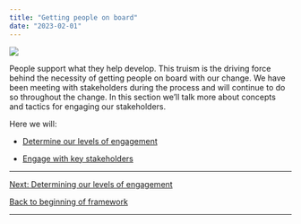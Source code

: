 ```yaml
---
title: "Getting people on board"
date: "2023-02-01"
---
```


![](images/Strategizing.png)

People support what they help develop. This truism is the driving force behind the necessity of getting people on board with our change. We have been meeting with stakeholders during the process and will continue to do so throughout the change. In this section we’ll talk more about concepts and tactics for engaging our stakeholders.

Here we will:

- [Determine our levels of engagement](https://articles.alpha.canada.ca/framework-for-leading-change/determining-our-levels-of-engagement/)

- [Engage with key stakeholders](https://articles.alpha.canada.ca/framework-for-leading-change/engaging-with-key-stakeholders/)

* * *

[Next: Determining our levels of engagement](https://articles.alpha.canada.ca/framework-for-leading-change/determining-our-levels-of-engagement/)

[Back to beginning of framework](https://articles.alpha.canada.ca/framework-for-leading-change/home/)

* * *
